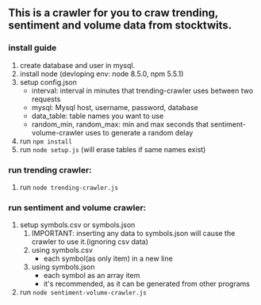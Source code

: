 ## This is a crawler for you to craw trending, sentiment and volume data from stocktwits.

### install guide
1. create database and user in mysql.
2. install node (devloping env: node 8.5.0, npm 5.5.1)
3. setup config.json
    - interval: interval in minutes that trending-crawler uses between two requests
    - mysql: Mysql host, username, password, database
    - data_table: table names you want to use
    - random_min, random_max: min and max seconds that sentiment-volume-crawler uses to generate a random delay
4. run ```npm install```
5. run ```node setup.js``` (will erase tables if same names exist)

### run trending crawler:
1. run ```node trending-crawler.js```

### run sentiment and volume crawler:
1. setup symbols.csv or symbols.json
    1. IMPORTANT: inserting any data to symbols.json will cause the crawler to use it.(ignoring csv data)
    2. using symbols.csv
        - each symbol(as only item) in a new line
    3. using symbols.json
        - each symbol as an array item
        - it's recommended, as it can be generated from other programs
2. run ```node sentiment-volume-crawler.js```
